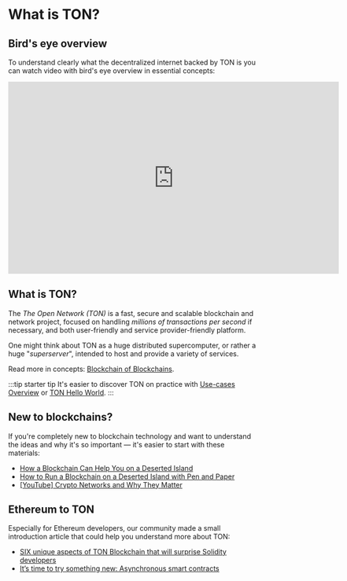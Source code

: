 # What is TON?

## Bird's eye overview

To understand clearly what the decentralized internet backed by TON is you can watch video with bird's eye overview in essential concepts:

<iframe width="672" height="391" src="https://www.youtube.com/embed/XgzHmV_nnpY" title="TON - The Open Network" frameborder="0" allow="accelerometer; autoplay; clipboard-write; encrypted-media; gyroscope; picture-in-picture" allowfullscreen></iframe>

## What is TON?

The _The Open Network (TON)_ is a fast, secure and scalable blockchain and
network project, focused on handling _millions of transactions per second_ if
necessary, and both user-friendly and service provider-friendly platform. 

One might think about TON as a huge distributed supercomputer,
or rather a huge "_superserver_", intended to host and provide a variety of
services.

Read more in concepts: [Blockchain of Blockchains](/learn/overviews/TON_blockchain_overview).

:::tip starter tip
It's easier to discover TON on practice with [Use-cases Overview](/participate/web3/overview#use-cases) or [TON Hello World](/develop/getting-started).
:::

## New to blockchains?

If you're completely new to blockchain technology and want to understand the ideas and why it's so important — it's easier to start with these materials:

* [How a Blockchain Can Help You on a Deserted Island](https://talkol.medium.com/why-decentralized-consensus-blockchain-is-good-for-business-5ff263468210)
* [How to Run a Blockchain on a Deserted Island with Pen and Paper](https://talkol.medium.com/how-to-run-a-blockchain-on-a-deserted-island-with-pen-and-paper-899949ec555b)
* [\[YouTube\] Crypto Networks and Why They Matter](https://youtu.be/2wxtiNgXBaU)


## Ethereum to TON

Especially for Ethereum developers, our community made a small introduction article that could help you understand more about TON:

* [SIX unique aspects of TON Blockchain that will surprise Solidity developers](https://society.ton.org/six-unique-aspects-of-ton-blockchain-that-will-surprise-solidity-developers)
* [It’s time to try something new: Asynchronous smart contracts](https://telegra.ph/Its-time-to-try-something-new-Asynchronous-smart-contracts-03-25)